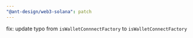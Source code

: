 ```yaml
---
"@ant-design/web3-solana": patch
---
```


fix: update typo from `isWalletConnnectFactory` to `isWalletConnectFactory`
